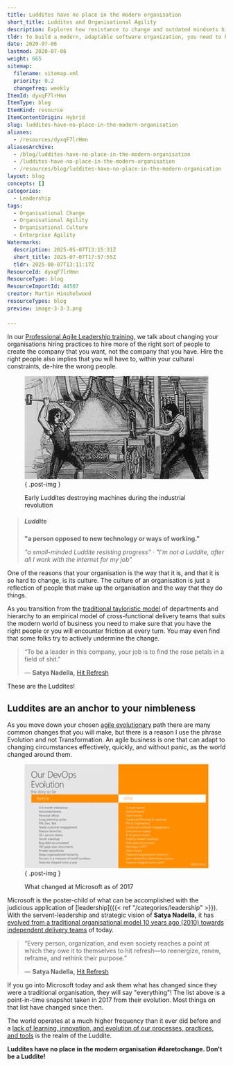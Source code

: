 ```yaml
---
title: Luddites have no place in the modern organisation
short_title: Luddites and Organisational Agility
description: Explores how resistance to change and outdated mindsets hinder organisational agility, stressing the need for adaptable, forward-thinking teams in modern business.
tldr: To build a modern, adaptable software organization, you need to hire people open to change and innovation and be willing to let go of those who resist new ways of working. Cultural resistance from "Luddites" will slow or undermine your agile evolution, as seen in Microsoft's transformation under Satya Nadella. Review your hiring and team composition to ensure you have the right people to support continuous learning and agility.
date: 2020-07-06
lastmod: 2020-07-06
weight: 665
sitemap:
  filename: sitemap.xml
  priority: 0.2
  changefreq: weekly
ItemId: dyxqF7lrHmn
ItemType: blog
ItemKind: resource
ItemContentOrigin: Hybrid
slug: luddites-have-no-place-in-the-modern-organisation
aliases:
  - /resources/dyxqF7lrHmn
aliasesArchive:
  - /blog/luddites-have-no-place-in-the-modern-organisation
  - /luddites-have-no-place-in-the-modern-organisation
  - /resources/blog/luddites-have-no-place-in-the-modern-organisation
layout: blog
concepts: []
categories:
  - Leadership
tags:
  - Organisational Change
  - Organisational Agility
  - Organisational Culture
  - Enterprise Agility
Watermarks:
  description: 2025-05-07T13:15:31Z
  short_title: 2025-07-07T17:57:55Z
  tldr: 2025-08-07T13:11:17Z
ResourceId: dyxqF7lrHmn
ResourceType: blog
ResourceImportId: 44507
creator: Martin Hinshelwood
resourceTypes: blog
preview: image-3-3-3.png

---
```

In our [Professional Agile Leadership training](https://nkdagility.com/training/courses/professional-agile-leadership-essentials-training/), we talk about changing your organisations hiring practices to hire more of the right sort of people to create the company that you want, not the company that you have. Hire the right people also implies that you will have to, within your cultural constraints, de-hire the wrong people.

<figure>

![](images/image-3-3-3.png)
{ .post-img }

<figcaption>

Early Luddites destroying machines during the industrial revolution

</figcaption>

</figure>

> ##### Luddite
>
> #####
>
> **"a person opposed to new technology or ways of working."**
>
> _"a small-minded Luddite resisting progress" · "I'm not a Luddite, after all I work with the internet for my job"_

One of the reasons that your organisation is the way that it is, and that it is so hard to change, is its culture. The culture of an organisation is just a reflection of people that make up the organisation and the way that they do things.

As you transition from the [traditional tayloristic model](https://nkdagility.com/blog/the-tyranny-of-taylorism/) of departments and hierarchy to an empirical model of cross-functional delivery teams that suits the modern world of business you need to make sure that you have the right people or you will encounter friction at every turn. You may even find that some folks try to actively undermine the change.

> “To be a leader in this company, your job is to find the rose petals in a field of shit.”
>
> ― **Satya Nadella,** [Hit Refresh](https://www.goodreads.com/work/quotes/51432387)

These are the Luddites!

## Luddites are an anchor to your nimbleness

As you move down your chosen [agile evolutionary](https://nkdagility.com/blog/agile-evolution) path there are many common changes that you will make, but there is a reason I use the phrase Evolution and not Transformation. An agile business is one that can adapt to changing circumstances effectively, quickly, and without panic, as the world changed around them.

<figure>

![](images/image-4-1280x720-4-4.png)
{ .post-img }

<figcaption>

What changed at Microsoft as of 2017

</figcaption>

</figure>

Microsoft is the poster-child of what can be accomplished with the judicious application of [leadership]({{< ref "/categories/leadership" >}}). With the servent-leadership and strategic vision of **Satya Nadella,** it has [evolved from a traditional organisational model 10 years ago (2010) towards independent delivery teams](https://www.forbes.com/sites/stevedenning/2015/10/27/surprise-microsoft-is-agile/) of today.

> “Every person, organization, and even society reaches a point at which they owe it to themselves to hit refresh—to reenergize, renew, reframe, and rethink their purpose.”
>
> ― **Satya Nadella,** [Hit Refresh](https://www.goodreads.com/work/quotes/51432387)

If you go into Microsoft today and ask them what has changed since they were a traditional organisation, they will say "everything"! The list above is a point-in-time snapshot taken in 2017 from their evolution. Most things on that list have changed since then.

The world operates at a much higher frequency than it ever did before and a [lack of learning, innovation, and evolution of our processes, practices, and tools](https://nkdagility.com/blog/bureaucracy-is-the-enemy-of-agility/) is the realm of the Luddite.

**Luddites have no place in the modern organisation #daretochange. Don't be a Luddite!**
